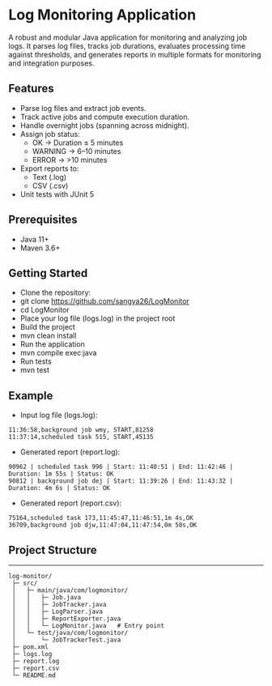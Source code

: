
# Log Monitoring Application
A robust and modular Java application for monitoring and analyzing job logs. It parses log files, tracks job durations, evaluates processing time against thresholds, and generates reports in multiple formats for monitoring and integration purposes.

## Features

- Parse log files and extract job events.
- Track active jobs and compute execution duration.
- Handle overnight jobs (spanning across midnight).
- Assign job status:
    -  OK → Duration ≤ 5 minutes
    -  WARNING → 6–10 minutes
    -  ERROR → >10 minutes
- Export reports to:
    - Text (.log)
    - CSV (.csv)
- Unit tests with JUnit 5


## Prerequisites
- Java 11+
- Maven 3.6+

## Getting Started

- Clone the repository:
- git clone https://github.com/sangya26/LogMonitor
- cd LogMonitor
- Place your log file (logs.log) in the project root
- Build the project
- mvn clean install
- Run the application
- mvn compile exec:java 
- Run tests
- mvn test



## Example
- Input log file (logs.log):
```
11:36:58,background job wmy, START,81258
11:37:14,scheduled task 515, START,45135
```
- Generated report (report.log):
```
90962 | scheduled task 996 | Start: 11:40:51 | End: 11:42:46 | Duration: 1m 55s | Status: OK
90812 | background job dej | Start: 11:39:26 | End: 11:43:32 | Duration: 4m 6s | Status: OK
```
- Generated report (report.csv):
```
75164,scheduled task 173,11:45:47,11:46:51,1m 4s,OK
36709,background job djw,11:47:04,11:47:54,0m 50s,OK
```


## Project Structure
---------------------
```
log-monitor/
 ├─ src/
 │   ├─ main/java/com/logmonitor/
 │   │   ├─ Job.java
 │   │   ├─ JobTracker.java
 │   │   ├─ LogParser.java
 │   │   ├─ ReportExporter.java
 │   │   └─ LogMonitor.java   # Entry point
 │   └─ test/java/com/logmonitor/
 │       └─ JobTrackerTest.java
 ├─ pom.xml
 ├─ logs.log
 ├─ report.log
 ├─ report.csv
 └─ README.md
```

